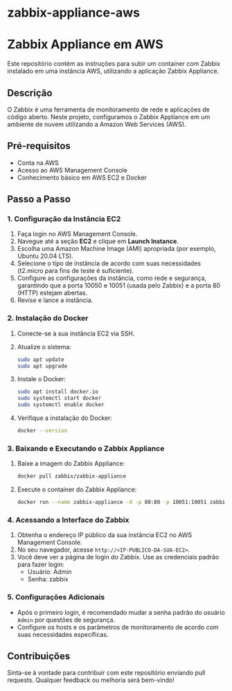 # zabbix-appliance-aws

# Zabbix Appliance em AWS

Este repositório contém as instruções para subir um container com Zabbix instalado em uma instância AWS, utilizando a aplicação Zabbix Appliance.

## Descrição

O Zabbix é uma ferramenta de monitoramento de rede e aplicações de código aberto. Neste projeto, configuramos o Zabbix Appliance em um ambiente de nuvem utilizando a Amazon Web Services (AWS).

## Pré-requisitos

- Conta na AWS
- Acesso ao AWS Management Console
- Conhecimento básico em AWS EC2 e Docker

## Passo a Passo

### 1. Configuração da Instância EC2

1. Faça login no AWS Management Console.
2. Navegue até a seção **EC2** e clique em **Launch Instance**.
3. Escolha uma Amazon Machine Image (AMI) apropriada (por exemplo, Ubuntu 20.04 LTS).
4. Selecione o tipo de instância de acordo com suas necessidades (t2.micro para fins de teste é suficiente).
5. Configure as configurações da instância, como rede e segurança, garantindo que a porta 10050 e 10051 (usada pelo Zabbix) e a porta 80 (HTTP) estejam abertas.
6. Revise e lance a instância.

### 2. Instalação do Docker

1. Conecte-se à sua instância EC2 via SSH.
2. Atualize o sistema:

    ```sh
    sudo apt update
    sudo apt upgrade 
    ```

3. Instale o Docker:

    ```sh
    sudo apt install docker.io 
    sudo systemctl start docker
    sudo systemctl enable docker
    ```

4. Verifique a instalação do Docker:

    ```sh
    docker --version
    ```

### 3. Baixando e Executando o Zabbix Appliance

1. Baixe a imagem do Zabbix Appliance:

    ```sh
    docker pull zabbix/zabbix-appliance
    ```

2. Execute o container do Zabbix Appliance:

    ```sh
    docker run --name zabbix-appliance -d -p 80:80 -p 10051:10051 zabbix/zabbix-appliance
    ```

### 4. Acessando a Interface do Zabbix

1. Obtenha o endereço IP público da sua instância EC2 no AWS Management Console.
2. No seu navegador, acesse `http://<IP-PUBLICO-DA-SUA-EC2>`.
3. Você deve ver a página de login do Zabbix. Use as credenciais padrão para fazer login:
    - Usuário: Admin
    - Senha: zabbix

### 5. Configurações Adicionais

- Após o primeiro login, é recomendado mudar a senha padrão do usuário `Admin` por questões de segurança.
- Configure os hosts e os parâmetros de monitoramento de acordo com suas necessidades específicas.

## Contribuições

Sinta-se à vontade para contribuir com este repositório enviando pull requests. Qualquer feedback ou melhoria será bem-vindo!

